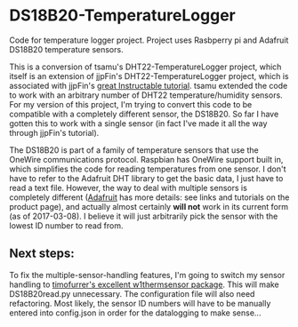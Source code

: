 # DS18B20-TemperatureLogger
Code for temperature logger project. Project uses Rasbperry pi and Adafruit DS18B20 temperature sensors.

This is a conversion of tsamu's DHT22-TemperatureLogger project, which itself is an extension of jjpFin's DHT22-TemperatureLogger project, which is associated with jjpFin's [great Instructable tutorial](http://www.instructables.com/id/Raspberry-PI-and-DHT22-temperature-and-humidity-lo/?ALLSTEPS). tsamu extended the code to work with an arbitrary number of DHT22 temperature/humidity sensors. For my version of this project, I'm trying to convert this code to be compatible with a completely different sensor, the DS18B20. So far I have gotten this to work with a single sensor (in fact I've made it all the way through jjpFin's tutorial).

The DS18B20 is part of a family of temperature sensors that use the OneWire communications protocol. Raspbian has OneWire support built in, which simplifies the code for reading temperatures from one sensor. I don't have to refer to the Adafruit DHT library to get the basic data, I just have to read a text file. However, the way to deal with multiple sensors is completely different ([Adafruit](https://www.adafruit.com/products/374) has more details: see links and tutorials on the product page), and actually almost certainly __will not__ work in its current form (as of 2017-03-08). I believe it will just arbitrarily pick the sensor with the lowest ID number to read from.

## Next steps:

To fix the multiple-sensor-handling features, I'm going to switch my sensor handling to [timofurrer's excellent w1thermsensor package](https://github.com/timofurrer/w1thermsensor). This will make DS18B20read.py unnecessary. The configuration file will also need refactoring. Most likely, the sensor ID numbers will have to be manually entered into config.json in order for the datalogging to make sense...

